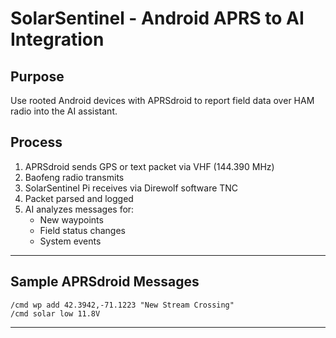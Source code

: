 # SolarSentinel - Android APRS to AI Integration

## Purpose

Use rooted Android devices with APRSdroid to report field data over HAM radio into the AI assistant.

## Process

1. APRSdroid sends GPS or text packet via VHF (144.390 MHz)
2. Baofeng radio transmits
3. SolarSentinel Pi receives via Direwolf software TNC
4. Packet parsed and logged
5. AI analyzes messages for:
   - New waypoints
   - Field status changes
   - System events

---

## Sample APRSdroid Messages

```
/cmd wp add 42.3942,-71.1223 "New Stream Crossing"
/cmd solar low 11.8V
```

---